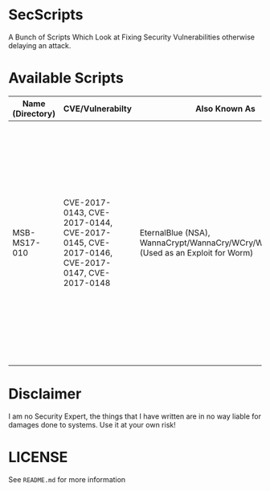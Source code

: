 # SecScripts
A Bunch of Scripts Which Look at Fixing Security Vulnerabilities
otherwise delaying an attack.

# Available Scripts
| Name (Directory) | CVE/Vulnerabilty | Also Known As | Description | Affects |
|------------------|----------------------|-------------|------------|--------|
| MSB-MS17-010     | CVE-2017-0143, CVE-2017-0144, CVE-2017-0145, CVE-2017-0146, CVE-2017-0147, CVE-2017-0148 | EternalBlue (NSA), WannaCrypt/WannaCry/WCry/WannaCrypt0r (Used as an Exploit for Worm) | Originally a zero-day exploit used by NSA for the Windows ecosystem, leaked and Microsoft released `KB4012598` as a patch,WCry used exploit to give a cryptovirus worm like behaviours. | Windows XP, Windows Vista, Windows 7, Windows 8, Windows 8.1, Windows 10, Windows Server 2003, Windows Server 2008, Windows Server 2012, Windows Server 2016 |

# Disclaimer
I am no Security Expert, the things that I have written are in no way liable for damages done to systems. Use it at your own risk!

# LICENSE
See `README.md` for more information